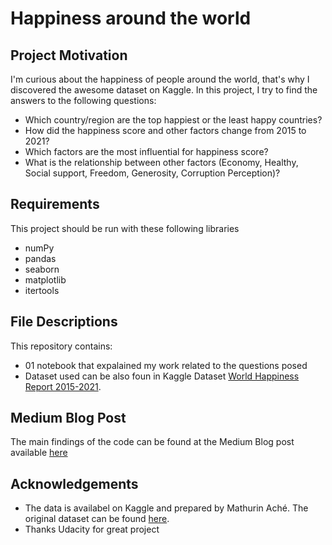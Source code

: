 # Happiness around the world 

## Project Motivation
I'm curious about the happiness of people around the world, that's why I discovered the awesome dataset on Kaggle. In this project, I try to find the answers to the following questions:
- Which country/region are the top happiest or the least happy countries?
- How did the happiness score and other factors change from 2015 to 2021?
- Which factors are the most influential for happiness score?
- What is the relationship between other factors (Economy, Healthy, Social support, Freedom, Generosity, Corruption Perception)?


## Requirements
This project should be run with these following libraries
- numPy
- pandas
- seaborn
- matplotlib
- itertools

## File Descriptions
This repository contains:
- 01 notebook that expalained my work related to the questions posed
- Dataset used can be also foun in Kaggle Dataset [World Happiness Report 2015-2021](https://www.kaggle.com/mathurinache/world-happiness-report-20152021). 



## Medium Blog Post
The main findings of the code can be found at the Medium Blog post available [here](https://medium.com/@nguyenduchuyvn/hapiness-around-the-world-441b7b115eff)

## Acknowledgements
- The data is availabel on Kaggle and prepared by Mathurin Aché. The original dataset can be found [here](https://www.kaggle.com/mathurinache/world-happiness-report-20152021). 
- Thanks Udacity for great project 
